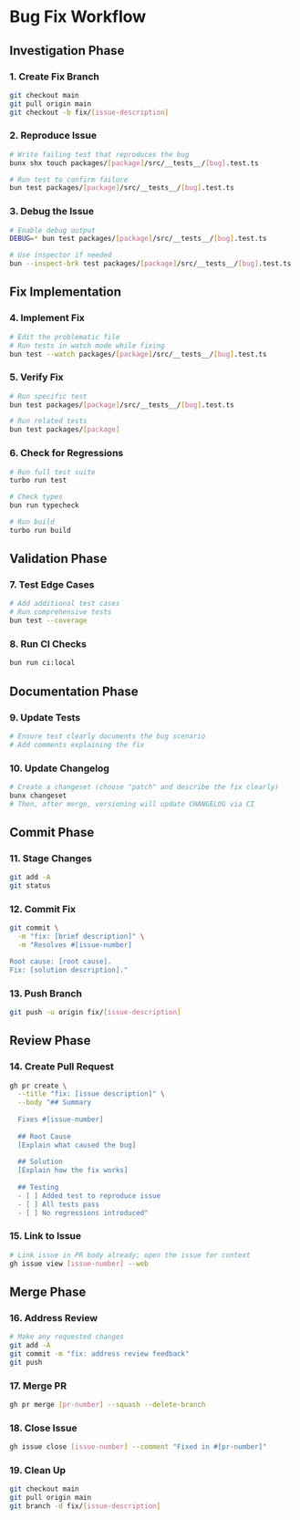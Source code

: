# Bug Fix Workflow

## Investigation Phase

### 1. Create Fix Branch

```bash
git checkout main
git pull origin main
git checkout -b fix/[issue-description]
```

### 2. Reproduce Issue

```bash
# Write failing test that reproduces the bug
bunx shx touch packages/[package]/src/__tests__/[bug].test.ts

# Run test to confirm failure
bun test packages/[package]/src/__tests__/[bug].test.ts
```

### 3. Debug the Issue

```bash
# Enable debug output
DEBUG=* bun test packages/[package]/src/__tests__/[bug].test.ts

# Use inspector if needed
bun --inspect-brk test packages/[package]/src/__tests__/[bug].test.ts
```

## Fix Implementation

### 4. Implement Fix

```bash
# Edit the problematic file
# Run tests in watch mode while fixing
bun test --watch packages/[package]/src/__tests__/[bug].test.ts
```

### 5. Verify Fix

```bash
# Run specific test
bun test packages/[package]/src/__tests__/[bug].test.ts

# Run related tests
bun test packages/[package]
```

### 6. Check for Regressions

```bash
# Run full test suite
turbo run test

# Check types
bun run typecheck

# Run build
turbo run build
```

## Validation Phase

### 7. Test Edge Cases

```bash
# Add additional test cases
# Run comprehensive tests
bun test --coverage
```

### 8. Run CI Checks

```bash
bun run ci:local
```

## Documentation Phase

### 9. Update Tests

```bash
# Ensure test clearly documents the bug scenario
# Add comments explaining the fix
```

### 10. Update Changelog

```bash
# Create a changeset (choose "patch" and describe the fix clearly)
bunx changeset
# Then, after merge, versioning will update CHANGELOG via CI
```

## Commit Phase

### 11. Stage Changes

```bash
git add -A
git status
```

### 12. Commit Fix

```bash
git commit \
  -m "fix: [brief description]" \
  -m "Resolves #[issue-number]

Root cause: [root cause].
Fix: [solution description]."
```

### 13. Push Branch

```bash
git push -u origin fix/[issue-description]
```

## Review Phase

### 14. Create Pull Request

```bash
gh pr create \
  --title "fix: [issue description]" \
  --body "## Summary
  
  Fixes #[issue-number]
  
  ## Root Cause
  [Explain what caused the bug]
  
  ## Solution
  [Explain how the fix works]
  
  ## Testing
  - [ ] Added test to reproduce issue
  - [ ] All tests pass
  - [ ] No regressions introduced"
```

### 15. Link to Issue

```bash
# Link issue in PR body already; open the issue for context
gh issue view [issue-number] --web
```

## Merge Phase

### 16. Address Review

```bash
# Make any requested changes
git add -A
git commit -m "fix: address review feedback"
git push
```

### 17. Merge PR

```bash
gh pr merge [pr-number] --squash --delete-branch
```

### 18. Close Issue

```bash
gh issue close [issue-number] --comment "Fixed in #[pr-number]"
```

### 19. Clean Up

```bash
git checkout main
git pull origin main
git branch -d fix/[issue-description]
```
